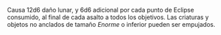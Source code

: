 Causa 12d6 daño lunar, y 6d6 adicional por cada punto de Eclipse consumido, al final de cada asalto a todos los objetivos. Las criaturas y objetos no anclados de tamaño _*Enorme*_ o inferior pueden ser empujados.
